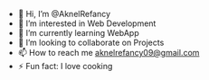 - 👋 Hi, I’m @AknelRefancy
- 👀 I’m interested in Web Development
- 🌱 I’m currently learning WebApp 
- 💞️ I’m looking to collaborate on Projects
- 📫 How to reach me aknelrefancy09@gmail.com
- ⚡ Fun fact: I love cooking

<!---
AknelRefancy/AknelRefancy is a ✨ special ✨ repository because its `README.md` (this file) appears on your GitHub profile.
You can click the Preview link to take a look at your changes.
--->
